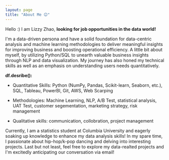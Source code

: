 ```yaml
---
layout: page
title: "About Me 😊"
---
```

Hello :)
I am Lizzy Zhao, **looking for job opportunities in the data world!**

I'm a data-driven persona and have a solid foundation for data-centric analysis and machine learning methodologies to deliver meaningful insights for improving business and boosting operational efficiency. A little bit about myself, by utilizing Python/SQL to unearth valuable business insights through NLP and data visualization. My journey has also honed my technical skills as well as an emphasis on understanding users needs quantitatively. 

**df.desribe():**
 - Quantitative Skills: Python (NumPy, Pandas, Scikit-learn, Seaborn, etc.), SQL, Tableau, PowerBI, Git, AWS, Web Scarping
   
 - Methodologies: Machine Learning, NLP, A/B Test, statistical analysis, UAT Test, customer segementation, marketing strategy, risk management
   
 - Qualitative skills: communication, collobration, project management

Currently, I am a statistics student at Columbia University and eagerly soaking up knowledge to enhance my data analysis skills!
In my spare time, I passionate about hip-hop/k-pop dancing and delving into interesting projects. 
Last but not least, feel free to explore my data-realted projects and I'm excitedly anticipating our conversation via email!

